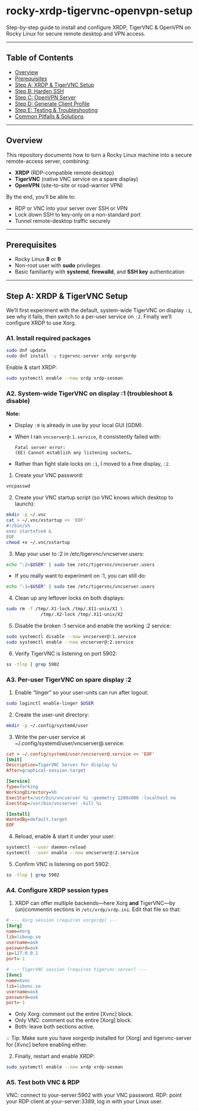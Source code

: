 # rocky-xrdp-tigervnc-openvpn-setup
Step-by-step guide to install and configure XRDP, TigerVNC &amp; OpenVPN on Rocky Linux for secure remote desktop and VPN access.

---

## Table of Contents

- [Overview](#overview)  
- [Prerequisites](#prerequisites)  
- [Step A: XRDP & TigerVNC Setup](#step-a-xrdp--tigervnc-setup)  
- [Step B: Harden SSH](#step-b-harden-ssh)  
- [Step C: OpenVPN Server](#step-c-openvpn-server)  
- [Step D: Generate Client Profile](#step-d-generate-client-profile)  
- [Step E: Testing & Troubleshooting](#step-e-testing--troubleshooting)  
- [Common Pitfalls & Solutions](#common-pitfalls--solutions)  

---

## Overview

This repository documents how to turn a Rocky Linux machine into a secure remote-access server, combining:

- **XRDP** (RDP-compatible remote desktop)  
- **TigerVNC** (native VNC service on a spare display)  
- **OpenVPN** (site-to-site or road-warrior VPN)  

By the end, you’ll be able to:

- RDP or VNC into your server over SSH or VPN  
- Lock down SSH to key-only on a non-standard port  
- Tunnel remote-desktop traffic securely  

---

## Prerequisites

- Rocky Linux **8** or **9**  
- Non-root user with **sudo** privileges  
- Basic familiarity with **systemd**, **firewalld**, and **SSH key** authentication

---

## Step A: XRDP & TigerVNC Setup

We’ll first experiment with the default, system-wide TigerVNC on display `:1`, see why it fails, then switch to a per-user service on `:2`. Finally we’ll configure XRDP to use Xorg.

### A1. Install required packages

```bash
sudo dnf update
sudo dnf install -y tigervnc-server xrdp xorgxrdp
```

Enable & start XRDP:

```bash
sudo systemctl enable --now xrdp xrdp-sesman
```

### A2. System-wide TigerVNC on display :1 (troubleshoot & disable)

**Note:**  
   - Display `:0` is already in use by your local GUI (GDM).  
   - When I ran `vncserver@:1.service`, it consistently failed with:  

     ```
     Fatal server error:
     (EE) Cannot establish any listening sockets…
     ```
   - Rather than fight stale locks on `:1`, I moved to a free display, `:2`.

1. Create your VNC password:

```bash
vncpasswd
```

2. Create your VNC startup script (so VNC knows which desktop to launch):

```bash
mkdir -p ~/.vnc
cat > ~/.vnc/xstartup << 'EOF'
#!/bin/sh
exec startxfce4 &
EOF
chmod +x ~/.vnc/xstartup
```

3. Map your user to :2 in /etc/tigervnc/vncserver.users:

```bash
echo ":2=$USER" | sudo tee /etc/tigervnc/vncserver.users
```

   - If you really want to experiment on :1, you can still do:

   ```bash
   echo ":1=$USER" | sudo tee /etc/tigervnc/vncserver.users  
   ```

4. Clean up any leftover locks on both displays:

```bash
sudo rm -f /tmp/.X1-lock /tmp/.X11-unix/X1 \
             /tmp/.X2-lock /tmp/.X11-unix/X2
```

5. Disable the broken :1 service and enable the working :2 service:

```bash
sudo systemctl disable --now vncserver@:1.service  
sudo systemctl enable --now vncserver@:2.service
```

6. Verify TigerVNC is listening on port 5902:

```bash
ss -tlnp | grep 5902
```

### A3. Per-user TigerVNC on spare display :2

1. Enable “linger” so your user-units can run after logout:

```bash
sudo loginctl enable-linger $USER
```

2. Create the user-unit directory:

```bash
mkdir -p ~/.config/systemd/user
```

3. Write the per-user service at ~/.config/systemd/user/vncserver@.service:

```ini
cat > ~/.config/systemd/user/vncserver@.service << 'EOF'
[Unit]
Description=TigerVNC Server for display %i
After=graphical-session.target

[Service]
Type=forking
WorkingDirectory=%h
ExecStart=/usr/bin/vncserver %i -geometry 1280x800 -localhost no
ExecStop=/usr/bin/vncserver -kill %i

[Install]
WantedBy=default.target
EOF
```

4. Reload, enable & start it under your user:

```bash
systemctl --user daemon-reload
systemctl --user enable --now vncserver@:2.service
```

5. Confirm VNC is listening on port 5902:

```bash
ss -tlnp | grep 5902
```

### A4. Configure XRDP session types

1. XRDP can offer multiple backends—here Xorg **and** TigerVNC—by (un)commentin sections in `/etc/xrdp/xrdp.ini`. Edit that file so that:

```ini
# --- Xorg session (requires xorgxrdp) ---
[Xorg]
name=Xorg
lib=libxup.so
username=ask
password=ask
ip=127.0.0.1
port=-1

# --- TigerVNC session (requires tigervnc-server) ---
[Xvnc]
name=Xvnc
lib=libvnc.so
username=ask
password=ask
port=-1
```

- Only Xorg: comment out the entire [Xvnc] block.
- Only VNC: comment out the entire [Xorg] block.
- Both: leave both sections active.

💡 Tip: Make sure you have xorgxrdp installed for [Xorg] and tigervnc-server for [Xvnc] before enabling either.

2. Finally, restart and enable XRDP:

```bash
sudo systemctl enable --now xrdp xrdp-sesman
```

### A5. Test both VNC & RDP

VNC: connect to your-server:5902 with your VNC password.
RDP: point your RDP client at your-server:3389, log in with your Linux user.

